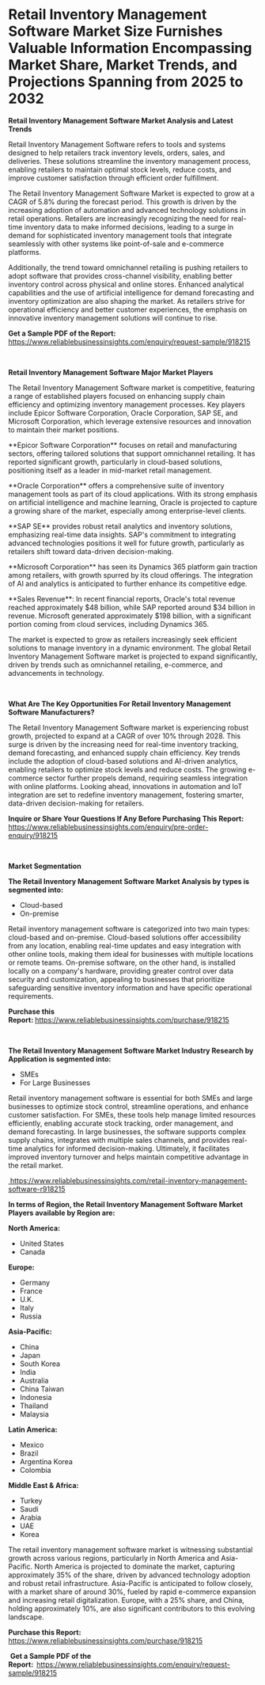 <p><h1>Retail Inventory Management Software Market Size Furnishes Valuable Information Encompassing Market Share, Market Trends, and Projections Spanning from 2025 to 2032</h1></p><p><strong>Retail Inventory Management Software Market Analysis and Latest Trends</strong></p>
<p><p>Retail Inventory Management Software refers to tools and systems designed to help retailers track inventory levels, orders, sales, and deliveries. These solutions streamline the inventory management process, enabling retailers to maintain optimal stock levels, reduce costs, and improve customer satisfaction through efficient order fulfillment.</p><p>The Retail Inventory Management Software Market is expected to grow at a CAGR of 5.8% during the forecast period. This growth is driven by the increasing adoption of automation and advanced technology solutions in retail operations. Retailers are increasingly recognizing the need for real-time inventory data to make informed decisions, leading to a surge in demand for sophisticated inventory management tools that integrate seamlessly with other systems like point-of-sale and e-commerce platforms.</p><p>Additionally, the trend toward omnichannel retailing is pushing retailers to adopt software that provides cross-channel visibility, enabling better inventory control across physical and online stores. Enhanced analytical capabilities and the use of artificial intelligence for demand forecasting and inventory optimization are also shaping the market. As retailers strive for operational efficiency and better customer experiences, the emphasis on innovative inventory management solutions will continue to rise.</p></p>
<p><strong>Get a Sample PDF of the Report:&nbsp;</strong> <a href="https://www.reliablebusinessinsights.com/enquiry/request-sample/918215?utm_campaign=2925&utm_medium=2&utm_source=Github&utm_content=ia&utm_term=18042025&utm_id=retail-inventory-management-software">https://www.reliablebusinessinsights.com/enquiry/request-sample/918215</a></p>
<p>&nbsp;</p>
<p><strong>Retail Inventory Management Software Major Market Players</strong></p>
<p><p>The Retail Inventory Management Software market is competitive, featuring a range of established players focused on enhancing supply chain efficiency and optimizing inventory management processes. Key players include Epicor Software Corporation, Oracle Corporation, SAP SE, and Microsoft Corporation, which leverage extensive resources and innovation to maintain their market positions.</p><p>**Epicor Software Corporation** focuses on retail and manufacturing sectors, offering tailored solutions that support omnichannel retailing. It has reported significant growth, particularly in cloud-based solutions, positioning itself as a leader in mid-market retail management. </p><p>**Oracle Corporation** offers a comprehensive suite of inventory management tools as part of its cloud applications. With its strong emphasis on artificial intelligence and machine learning, Oracle is projected to capture a growing share of the market, especially among enterprise-level clients.</p><p>**SAP SE** provides robust retail analytics and inventory solutions, emphasizing real-time data insights. SAP's commitment to integrating advanced technologies positions it well for future growth, particularly as retailers shift toward data-driven decision-making.</p><p>**Microsoft Corporation** has seen its Dynamics 365 platform gain traction among retailers, with growth spurred by its cloud offerings. The integration of AI and analytics is anticipated to further enhance its competitive edge.</p><p>**Sales Revenue**: In recent financial reports, Oracle's total revenue reached approximately $48 billion, while SAP reported around $34 billion in revenue. Microsoft generated approximately $198 billion, with a significant portion coming from cloud services, including Dynamics 365.</p><p>The market is expected to grow as retailers increasingly seek efficient solutions to manage inventory in a dynamic environment. The global Retail Inventory Management Software market is projected to expand significantly, driven by trends such as omnichannel retailing, e-commerce, and advancements in technology.</p></p>
<p>&nbsp;</p>
<p><strong>What Are The Key Opportunities For Retail Inventory Management Software Manufacturers?</strong></p>
<p><p>The Retail Inventory Management Software market is experiencing robust growth, projected to expand at a CAGR of over 10% through 2028. This surge is driven by the increasing need for real-time inventory tracking, demand forecasting, and enhanced supply chain efficiency. Key trends include the adoption of cloud-based solutions and AI-driven analytics, enabling retailers to optimize stock levels and reduce costs. The growing e-commerce sector further propels demand, requiring seamless integration with online platforms. Looking ahead, innovations in automation and IoT integration are set to redefine inventory management, fostering smarter, data-driven decision-making for retailers.</p></p>
<p><strong>Inquire or Share Your Questions If Any Before Purchasing This Report:</strong> <a href="https://www.reliablebusinessinsights.com/enquiry/pre-order-enquiry/918215?utm_campaign=2925&utm_medium=2&utm_source=Github&utm_content=ia&utm_term=18042025&utm_id=retail-inventory-management-software">https://www.reliablebusinessinsights.com/enquiry/pre-order-enquiry/918215</a></p>
<p>&nbsp;</p>
<p><strong>Market Segmentation</strong></p>
<p><strong>The Retail Inventory Management Software Market Analysis by types is segmented into:</strong></p>
<p><ul><li>Cloud-based</li><li>On-premise</li></ul></p>
<p><p>Retail inventory management software is categorized into two main types: cloud-based and on-premise. Cloud-based solutions offer accessibility from any location, enabling real-time updates and easy integration with other online tools, making them ideal for businesses with multiple locations or remote teams. On-premise software, on the other hand, is installed locally on a company's hardware, providing greater control over data security and customization, appealing to businesses that prioritize safeguarding sensitive inventory information and have specific operational requirements.</p></p>
<p><strong>Purchase this Report:&nbsp;</strong><a href="https://www.reliablebusinessinsights.com/purchase/918215?utm_campaign=2925&utm_medium=2&utm_source=Github&utm_content=ia&utm_term=18042025&utm_id=retail-inventory-management-software">https://www.reliablebusinessinsights.com/purchase/918215</a></p>
<p>&nbsp;</p>
<p><strong>The Retail Inventory Management Software Market Industry Research by Application is segmented into:</strong></p>
<p><ul><li>SMEs</li><li>For Large Businesses</li></ul></p>
<p><p>Retail inventory management software is essential for both SMEs and large businesses to optimize stock control, streamline operations, and enhance customer satisfaction. For SMEs, these tools help manage limited resources efficiently, enabling accurate stock tracking, order management, and demand forecasting. In large businesses, the software supports complex supply chains, integrates with multiple sales channels, and provides real-time analytics for informed decision-making. Ultimately, it facilitates improved inventory turnover and helps maintain competitive advantage in the retail market.</p></p>
<p><a href="https://www.reliablebusinessinsights.com/retail-inventory-management-software-r918215?utm_campaign=2925&utm_medium=2&utm_source=Github&utm_content=ia&utm_term=18042025&utm_id=retail-inventory-management-software">&nbsp;https://www.reliablebusinessinsights.com/retail-inventory-management-software-r918215</a></p>
<p><strong>In terms of Region, the Retail Inventory Management Software Market Players available by Region are:</strong></p>
<p>
    <p> <strong> North America: </strong>
        <ul>
            <li>United States</li>
            <li>Canada</li>
        </ul>
        </p> 
    <p> <strong> Europe: </strong>
        <ul>
            <li>Germany</li>
            <li>France</li>
            <li>U.K.</li>
            <li>Italy</li>
            <li>Russia</li>
        </ul>
        </p> 
    <p> <strong> Asia-Pacific: </strong>
        <ul>
            <li>China</li>
            <li>Japan</li>
            <li>South Korea</li>
            <li>India</li>
            <li>Australia</li>
            <li>China Taiwan</li>
            <li>Indonesia</li>
            <li>Thailand</li>
            <li>Malaysia</li>
        </ul>
        </p> 
    <p> <strong> Latin America: </strong>
        <ul>
            <li>Mexico</li>
            <li>Brazil</li>
            <li>Argentina Korea</li>
            <li>Colombia</li>
        </ul>
        </p> 
    <p> <strong> Middle East & Africa: </strong>
        <ul>
            <li>Turkey</li>
            <li>Saudi</li>
            <li>Arabia</li>
            <li>UAE</li>
            <li>Korea</li>
        </ul>
    </p>
    </p>
<p><p>The retail inventory management software market is witnessing substantial growth across various regions, particularly in North America and Asia-Pacific. North America is projected to dominate the market, capturing approximately 35% of the share, driven by advanced technology adoption and robust retail infrastructure. Asia-Pacific is anticipated to follow closely, with a market share of around 30%, fueled by rapid e-commerce expansion and increasing retail digitalization. Europe, with a 25% share, and China, holding approximately 10%, are also significant contributors to this evolving landscape.</p></p>
<p><strong>Purchase this Report: </strong><a href="https://www.reliablebusinessinsights.com/purchase/918215?utm_campaign=2925&utm_medium=2&utm_source=Github&utm_content=ia&utm_term=18042025&utm_id=retail-inventory-management-software">https://www.reliablebusinessinsights.com/purchase/918215</a></p>
<p>&nbsp;<strong>Get a Sample PDF of the Report:&nbsp;&nbsp;</strong><a href="https://www.reliablebusinessinsights.com/enquiry/request-sample/918215?utm_campaign=2925&utm_medium=2&utm_source=Github&utm_content=ia&utm_term=18042025&utm_id=retail-inventory-management-software">https://www.reliablebusinessinsights.com/enquiry/request-sample/918215</a></p>
<p><strong></strong></p>
<p><p></p><p></p><p></p></p>